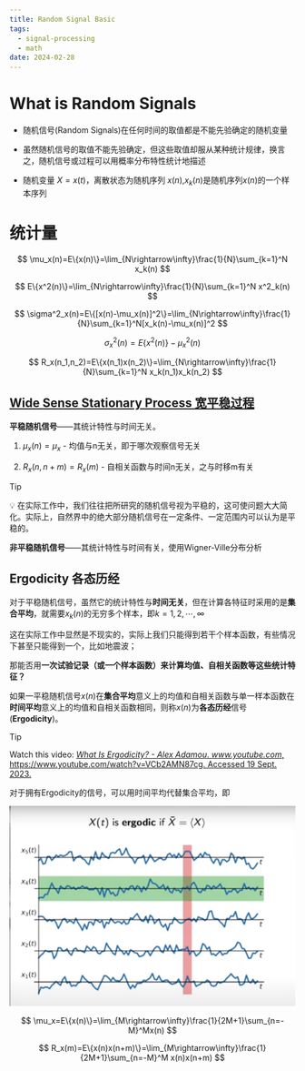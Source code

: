 ```yaml
---
title: Random Signal Basic
tags:
  - signal-processing
  - math
date: 2024-02-28
---
```


# What is Random Signals

- 随机信号(Random Signals)在任何时间的取值都是不能先验确定的随机变量

- 虽然随机信号的取值不能先验确定，但这些取值却服从某种统计规律，换言之，随机信号或过程可以用概率分布特性统计地描述

- 随机变量 $X=x(t)$，离散状态为随机序列 $x(n)$,$x_k(n)$是随机序列$x(n)$的一个样本序列

# 统计量

$$
\mu_x(n)=E\{x(n)\}=\lim_{N\rightarrow\infty}\frac{1}{N}\sum_{k=1}^N x_k(n)
$$

$$
E\{x^2(n)\}=\lim_{N\rightarrow\infty}\frac{1}{N}\sum_{k=1}^N x^2_k(n)
$$
  

$$
\sigma^2_x(n)=E\{[x(n)-\mu_x(n)]^2\}=\lim_{N\rightarrow\infty}\frac{1}{N}\sum_{k=1}^N[x_k(n)-\mu_x(n)]^2
$$
  

$$
\sigma^2_x(n)=E\{x^2(n)\}-\mu^2_x(n)
$$

$$
R_x(n_1,n_2)=E\{x(n_1)x(n_2)\}=\lim_{N\rightarrow\infty}\frac{1}{N}\sum_{k=1}^N x_k(n_1)x_k(n_2)
$$


## [Wide Sense Stationary Process 宽平稳过程](data_sci/stochastic_process/stationary_process.md)

**平稳随机信号**——其统计特性与时间无关。

1. $\mu_x(n)=\mu_x$ - 均值与n无关，即于哪次观察信号无关

2. $R_x(n,n+m)=R_x(m)$ - 自相关函数与时间n无关，之与时移m有关

> [!tip] 
> 💡 在实际工作中，我们往往把所研究的随机信号视为平稳的，这可使问题大大简化。实际上，自然界中的绝大部分随机信号在一定条件、一定范围内可以认为是平稳的。 

**非平稳随机信号**——其统计特性与时间有关，使用Wigner-Ville分布分析

## Ergodicity 各态历经


对于平稳随机信号，虽然它的统计特性与**时间无关**，但在计算各特征时采用的是**集合平均**，就需要$x_k(n)$的无穷多个样本，即$k=1,2,\cdots,\infty$

这在实际工作中显然是不现实的，实际上我们只能得到若干个样本函数，有些情况下甚至只能得到一个，比如地震波；

那能否用**一次试验记录（或一个样本函数）来计算均值、自相关函数等这些统计特征？**

如果一平稳随机信号$x(n)$在**集合平均**意义上的均值和自相关函数与单一样本函数在**时间平均**意义上的均值和自相关函数相同，则称$x(n)$为**各态历经**信号(**Ergodicity**)。
  

> [!tip] 
> Watch this video: [_What Is Ergodicity? - Alex Adamou_. _www.youtube.com_, https://www.youtube.com/watch?v=VCb2AMN87cg. Accessed 19 Sept. 2023.](https://www.youtube.com/watch?v=VCb2AMN87cg) 
  

对于拥有Ergodicity的信号，可以用时间平均代替集合平均，即

![](signal_processing/attachments/Screenshot_from_2022-10-18_10-53-17.png)
  

$$
\mu_x=E\{x(n)\}=\lim_{M\rightarrow\infty}\frac{1}{2M+1}\sum_{n=-M}^Mx(n)
$$

$$
R_x(m)=E\{x(n)x(n+m)\}=\lim_{M\rightarrow\infty}\frac{1}{2M+1}\sum_{n=-M}^M x(n)x(n+m)
$$